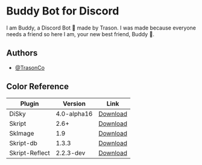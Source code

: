 # Buddy Bot for Discord

I am Buddy, a Discord Bot 🤖 made by Trason.
I was made because everyone needs a friend 
so here I am, your new best friend, Buddy 🤗.

## Authors

- [@TrasonCo](https://github.com/TrasonCo)

## Color Reference

| Plugin            | Version        | Link        |
| ----------------- | -------------- | ----------- |
| DiSky | 4.0-alpha16 | [Download](https://discord.gg/HTVvPwKXy9)|
| Skript | 2.6+ | [Download](https://github.com/SkriptLang/Skript/releases/latest)|
| SkImage | 1.9 | [Download](https://github.com/SkyCraft78/SkImage/releases/latest)|
| Skript-db | 1.3.3| [Download](https://www.spigotmc.org/resources/skript-db-updated.89363/)|
| Skript-Reflect | 2.2.3-dev| [Download](https://github.com/TPGamesNL/skript-reflect/releases/latest)|
